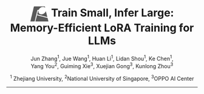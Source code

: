 <div align="center">
<h1><img src="assets/loram.png" height="40px" align="top"/> Train Small, Infer Large: <br> Memory-Efficient LoRA Training for LLMs
</h1>

Jun Zhang<sup>1</sup>, Jue Wang<sup>1</sup>, Huan Li<sup>1</sup>, Lidan Shou<sup>1</sup>, Ke Chen<sup>1</sup>, <br> Yang You<sup>2</sup>, Guiming Xie<sup>3</sup>, Xuejian Gong<sup>3</sup>, Kunlong Zhou<sup>3</sup>

<sup>1</sup> Zhejiang University,   <sup>2</sup>National University of Singapore, <sup>3</sup>OPPO AI Center 

----------
